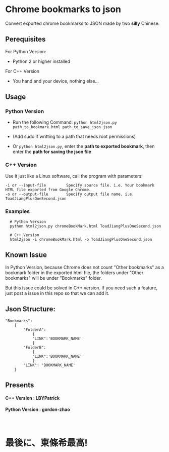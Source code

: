 # Chrome bookmarks to json
Convert exported chrome bookmarks to JSON made by two **silly** Chinese.

## Perequisites

For Python Version:

- Python 2 or higher installed

For C++ Version

- You hand and your device, nothing else...

## Usage

### Python Version
- Run the following Command:
``python html2json.py path_to_bookmark.html path_to_save_json.json``

 - (Add sudo if writting to a path that needs root permissions)
 - Or ``python html2json.py``, enter the **path to exported bookmark**, then enter the **path for saving the json file**
  
### C++ Version

Use it just like a Linux software, call the program with parameters: 

```
-i or --input-file         Specify source file. i.e. Your bookmark HTML file exported from Google Chrome.
-o or --output-file        Specify output file name. i.e. ToadJiangPlusOneSecond.json
```

### Examples

```
  # Python Version
  python html2json.py chromeBookMark.html ToadJiangPlusOneSecond.json

  # C++ Version
  html2json -i chromeBookMark.html -o ToadJiangPlusOneSecond.json
```


## Known Issue
  In Python Version, because Chrome does not count "Other bookmarks" as a bookmark folder in the exported html file, the folders under "Other bookmarks" will be under "Bookmarks" folder.
  
  But this issue could be solved in C++ version. If you need such a feature, just post a issue in this repo so that we can add it.
  
## Json Structure:

```
"Bookmarks":
	{
		"FolderA": 
			{
			"LINK":'BOOKMARK_NAME'
			}
		"FolderB": 
			{
			"LINK":'BOOKMARK_NAME'
			}
		"LINK": 'BOOKMARK_NAME'
	}
```


## Presents

#### C++ Version    : LBYPatrick
#### Python Version : gordon-zhao

<br>

<h1>最後に、東條希最高!</h1>